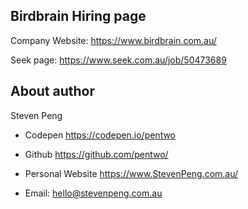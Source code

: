 ## Birdbrain Hiring page

Company Website:
https://www.birdbrain.com.au/

Seek page:
https://www.seek.com.au/job/50473689

## About author

Steven Peng

- Codepen https://codepen.io/pentwo

- Github https://github.com/pentwo/

- Personal Website https://www.StevenPeng.com.au/

- Email: hello@stevenpeng.com.au
